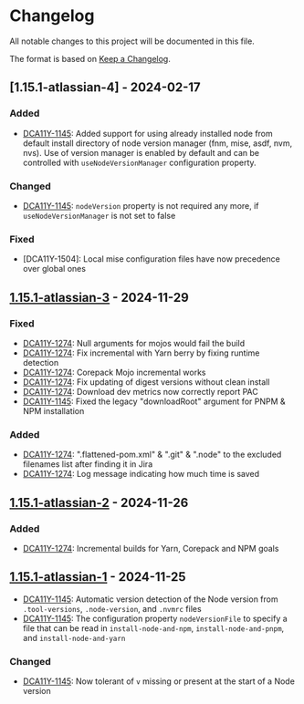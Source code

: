 # Changelog

All notable changes to this project will be documented in this file.

The format is based on [Keep a Changelog](https://keepachangelog.com/en/1.1.0/).

## [1.15.1-atlassian-4] - 2024-02-17

### Added
- [DCA11Y-1145]: Added support for using already installed node from default install directory of node version manager (fnm, mise, asdf, nvm, nvs). Use of version manager is enabled by default and can be controlled with `useNodeVersionManager` configuration property.

### Changed
- [DCA11Y-1145]: `nodeVersion` property is not required any more, if `useNodeVersionManager` is not set to false

### Fixed
- [DCA11Y-1504]: Local mise configuration files have now precedence over global ones

## [1.15.1-atlassian-3]  - 2024-11-29

### Fixed

- [DCA11Y-1274]: Null arguments for mojos would fail the build
- [DCA11Y-1274]: Fix incremental with Yarn berry by fixing runtime detection
- [DCA11Y-1274]: Corepack Mojo incremental works
- [DCA11Y-1274]: Fix updating of digest versions without clean install
- [DCA11Y-1274]: Download dev metrics now correctly report PAC
- [DCA11Y-1145]: Fixed the legacy "downloadRoot" argument for PNPM & NPM installation

### Added

- [DCA11Y-1274]: ".flattened-pom.xml" & ".git" & ".node" to the excluded filenames list after finding it in Jira
- [DCA11Y-1274]: Log message indicating how much time is saved

## [1.15.1-atlassian-2] - 2024-11-26

### Added

- [DCA11Y-1274]: Incremental builds for Yarn, Corepack and NPM goals 

## [1.15.1-atlassian-1] - 2024-11-25

- [DCA11Y-1145]: Automatic version detection of the Node version from `.tool-versions`, `.node-version`, and `.nvmrc` files
- [DCA11Y-1145]: The configuration property `nodeVersionFile` to specify a file that can be read in `install-node-and-npm`, `install-node-and-pnpm`, and `install-node-and-yarn`

### Changed

- [DCA11Y-1145]: Now tolerant of `v` missing or present at the start of a Node version



[DCA11Y-1274]: https://hello.jira.atlassian.cloud/browse/DCA11Y-1274
[DCA11Y-1145]: https://hello.jira.atlassian.cloud/browse/DCA11Y-1145

[unreleased]: https://github.com/atlassian-forks/frontend-maven-plugin/compare/frontend-plugins-1.15.1-atlassian-3...HEAD
[1.15.1-atlassian-3]: https://github.com/atlassian-forks/frontend-maven-plugin/compare/frontend-plugins-1.15.1-atlassian-2...frontend-plugins-1.15.1-atlassian-3
[1.15.1-atlassian-2]: https://github.com/atlassian-forks/frontend-maven-plugin/compare/frontend-plugins-1.15.1-atlassian-1...frontend-plugins-1.15.1-atlassian-2
[1.15.1-atlassian-1]: https://github.com/atlassian-forks/frontend-maven-plugin/compare/frontend-plugins-1.15.1-atlassian-1-16519678...frontend-plugins-1.15.1-atlassian-1
[1.15.1-atlassian-1-16519678]: https://github.com/atlassian-forks/frontend-maven-plugin/compare/frontend-plugins-1.15.1...frontend-plugins-1.15.1-atlassian-1-16519678
